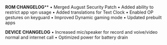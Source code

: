 ********ROM CHANGELOG**********
• Merged August Security Patch
• Added ability to restrict app vpn usage
• Added translations for Text Clock
• Enabled OP gestures on keyguard
• Improved Dynamic gaming mode
• Updated prebuilt apps

********DEVICE CHANGELOG********
• Increased mic/speaker for record and voive/video normal and internet call
• Optimized power for battery drain



